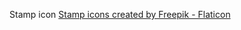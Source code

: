 



Stamp icon
<a href="https://www.flaticon.com/free-icons/stamp" title="stamp icons">Stamp icons created by Freepik - Flaticon</a>
